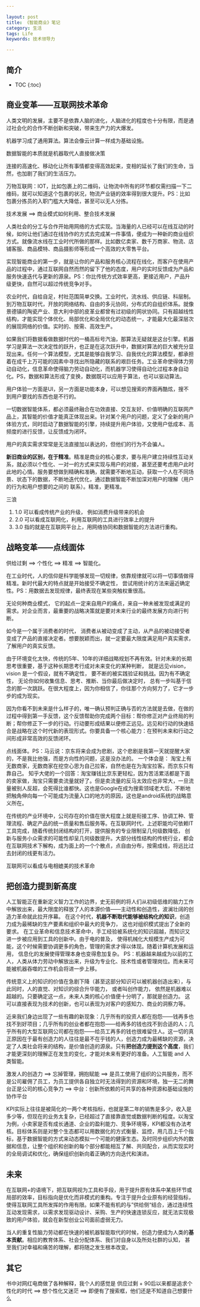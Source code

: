 ```yaml
---

layout: post
title: 《智能商业》笔记
category: 生活
tags: Life
keywords: 技术领导力

---
```


## 简介

* TOC
{:toc}

## 商业变革——互联网技术革命

人类文明的发展，主要不是依靠人脑的进化，人脑进化的程度也十分有限，而是通过社会化的合作不断创新和突破，带来生产力的大爆发。

机器学习成了通用算法。算法会像云计算一样成为基础设施。

数据智能的本质就是机器取代人直接做决策

连接的高速化、移动化让所有事情都变得高效起来，变相的延长了我们的生命，当然，也加剧了我们的生活压力。

万物互联网：IOT，比如包裹上的二维码，让物流中所有的环节都仅需扫描一下二维码，就可以知道这个包裹的状况，物流产业链的效率得到很大提升。PS：比如包裹分拣员的入职门槛大大降低，甚至可以无人分拣。

技术发展 ==> 商业模式如何利用、整合技术发展

人类社会的分工与合作开始用网络的方式实现。当海量的人已经可以在线互动的时候，如何让他们通过在线协作的方式去完成某一件事情，便成为一种新的商业组织方式。就像流水线在工业时代所做的那样。比如数亿卖家、数千万商家、物流、店铺客服、商品模特、商品摄影师等形成一个高效的大零售平台。

实现智能商业的第一步，就是让你的产品和服务核心流程在线化，而客户在使用产品的过程中，通过互联网自然而然的留下了他的态度，用户的实时反馈成为产品和服务快速迭代与更新的源泉。PS：你比传统方式效率更高，更接近用户，产品升级更快，自然可以超过传统竞争对手。

农业时代，自给自足，村社范围简单交换。工业时代，流水线、供应链、科层制。到万物互联时代，开放的网络结构、自由的多元协同，分布式的自组织体系。就像景德镇的陶瓷产业、意大利中部的皮革业都曾有过初级的网状协同。只有超越线性结构，才能实现个体优化、局部优化和全局优化的动态统一，才能最大化最深层次的展现网络的价值。实时的、按需、高效生产。

如果我们将数据看做数据时代的一桶高标号汽油，那算法无疑就是这台引擎。机器学习是算法一次决定性的跃升，也正是在这次跃升中，数据对算法的巨大被充分显现出来。任何一个算法模型，尤其是能够自我学习、自我优化的算法模型，都承担着在成千上万可能的因素中寻找出所隐藏的联系的艰巨任务。工业革命使得体力劳动自动化，信息革命使得脑力劳动自动化，而机器学习使得自动化过程本身自动化。PS，数据和算法形成了变换，数据既可以应用于算法，也可以驱动算法。

用户体验一方面是UI，另一方面是功能本身，可以想见搜索的界面再酷炫，搜不到用户要找的东西也是不行的。

一切数据智能体系，都必须最终融合在功效直接、交互友好、价值明确的互联网产品上，其智能的价值才能真正体现出来。针对某个用户的问题，定义了全新的用户体验方式，同时启动了数据智能的引擎，持续提升用户体验，又使用户低成本、高频度的进行反馈，让反馈成为闭环。

用户的真实需求常常是无法直接加以表达的，但他们的行为不会骗人。

**新旧商业的区别，在于精准**。精准是商业的核心要求，要与用户建立持续性互动关系，就必须以个性化、一对一的方式来实现与用户的对接，甚至还要考虑用户此时此地的心情。服务要想做到精确和准确，就需要不断地互动，获取一个人在不同场景、状态下的数据，不断地迭代优化，通过数据智能不断加深对用户的理解（用户的行为和用户想要的之间的 联系）。精准，更精准。

三浪

1. 1.0 可以看成传统产业的升级， 例如消费升级带来的机会
2. 2.0 可以看成互联网化，利用互联网的工具进行效率上的提升
3. 3.0 指的就是在互联网平台上，用网络协同和数据智能的方法进行重构。

## 战略变革——点线面体

供给过剩 ==> 个性化 ==> 精准 ==> 智能化。

在工业时代，人的信仰是科学能够发现一切规律，依靠规律就可以将一切事情做得精准。新时代最大的特点就是开始接受不确定性， 尝试用统计的方法来逼近确定性。PS：用数据去发现规律，最终表现在某些突触权重很高。

无论何种商业模式， 它的起点一定来自用户的痛点，来自一种未被发现或满足的需求。对企业而言，最重要的战略决策就是要对未来行业的最终发展方向进行判断。

如今是一个属于消费者的时代， 消费者从被动变成了主动，从产品的被动接受者变成了产品的直接决定者。想要脱颖而出，就一定要最大限度满足用户真实需求，了解用户的真实反馈。

由于环境变化太快，传统的5年、10年的详细战略规划不再有效。针对未来的长期思考很重要，基于这种长期思考行成对未来变化的某种判断， 就是远见vision，vision 是一个假设，就有不确定性， 要不断的被实践验证和挑战。因为有不确定性， 无论你如何收集信息、思考、推断、当你最后做决定时， 总有一步叫基于信念的那一次跳跃。在很大程度上，因为你相信了，你往那个方向努力了，它才一步步的成为现实。 

因为你看不到未来是什么样子的，唯一确认预判正确与否的方法就是去做，在做的过程中得到第一手反馈，这个反馈帮助你完成两个目标：帮你修正对产业终局的判断；帮你修正下一步的行动。行动要形成结果以便修正远见。远见和行动的快速结合是战略在这个时代新的表现形式。你要具备一个核心能力：在预判未来和行动之间形成非常高效的反馈闭环。

点线面体。PS：马云说：京东将来会成为悲剧，这个悲剧是我第一天就提醒大家的，不是我比他强，而是方向性的问题，这是没办法的。 一个体会是： 淘宝上有无数商家，无数商家在挖空心思为自己拉客，自然也是在为淘宝拉客。而京东只有靠自己。 知乎大佬的一个回答：淘宝赚钱比京东更轻松，因为苦活累活都是下面的卖家做，淘宝只需要卖流量就好了。但是卖流量的反马太效应也非常大，一旦流量被别人反超，会死得比谁都快。这也是Google在成为搜索领域老大后，不断地把触角伸向每一个可能成为流量入口的地方的原因，这也是android系统的战略意义所在。

在传统的产业环境中，公司存在的价值在很大程度上就是衔接工序、协调工种、管理流程、确定产品的统一质量和售后服务等。在互联网时代，上述职能均可依赖IT工具完成，随着传统封闭结构的打开，提供服务的专业限制呈几何级数降低， 创新与服务小众需求的可能性却呈几何级数提升。大部分线性结构的传统行业，都会在互联网技术下解构，成为面上的一个个散点，点自由分布，按需成线，将远比过去封闭的线更有活力。

互联网可以看成与电相媲美的技术革命

## 把创造力提到新高度

人工智能正在重新定义智力工作的边界，史无前例的将人们从初级低维的脑力工作中解放出来，最大限度的释放了人的本源价值——主动性和创造性，波澜壮阔的创造力革命就此拉开序幕。 在这个时代，**机器不断取代能够被结构化的知识**，创造力成为最稀缺的生产要素和组织中最大的竞争力， 这也对组织模式提出了全新的要求。 
在工业革命和信息技术革命中，手工经验被系统化的知识超越，而知识又进一步被应用到工具的创新中。由于电的普及， 使得机械化大规模生产成为可能，这个时候需要协调更多的角色，管理的需求才得以体现。随着计算机发展和运用， 信息化的发展使得管理本身也变得愈加复杂。 PS：机器越来越成为以前的工人，人类从体力劳动中解放出来，升级为专业化、技术性或者管理岗位。而未来可能被机器吞噬的工作机会将进一步上移。

传统意义上的知识的价值在急剧下降（甚至这部分知识可以被机器创造出来），与此同时，人的直觉、对知识的综合升华能力， 或者叫创作能力， 依然是机器难以超越的。只要确定这一点，未来人类的核心价值便十分明了，那就是创造力。 这可以直接表现为技术的创新，也可以表现为对客户的感知力、商业的洞察力等。

近来我们身边出现了一些有趣的新现象：几乎所有的投资人都在抱怨——钱再多也找不到好项目；几乎所有的创业者都在抱怨——给再多的钱也找不到合适的人；几乎所有的大型互联网公司都在抱怨——给员工再多的钱也很难留住人。这一切的真正原因在于最有创造力的人往往是最不在乎钱的人，创造力成为最稀缺的资源，决定了人类社会将来的结构，是价值创造的源泉。只有**把创造力提到这个高度**，我们才能更深刻的理解正在发生的变化，才能对未来有更好的准备。人工智能 and 人类智能。


激发人的创造力 ==> 忘掉管理，拥抱赋能 ==> 是员工使用了组织的公共服务，而不是公司雇佣了员工，为员工提供各自独立时无法得到的资源和环境，独一无二的舞台正是公司的核心竞争力 ==> 中台：创新所依赖的可共享的各种资源和基础设施的协作平台

KPI实际上往往是被简化的一两个考核指标，也就是第二年的销售是多少，收入是多少等，但现在的业务太复杂，已经超过了直接靠直觉或数据判断的程度。以淘宝为例，小卖家是否有成长通道、企业的盈利能力、竞争环境等，KPI都没有办法考核。目标体系则是对整个生态都可以用数据化的方式衡量、监控，用几百上千个指标，基于数据智能的方式来动态模拟一个可能的健康生态。及时同步组织内外的数据和信息，让整个组织和创新的每个部分都能相互了解、共同配合，从而实现实时的全局调试和优化，确保组织创新向着正确的方向迭代和演进。

## 未来

在互联网+的语境下，把互联网视为工具和手段，用于提升原有体系中某些环节或局部的效率，目标指向是优化而非模式的重构。专注于提升企业原有的经营指标，使得互联网工具所发挥的作用有限。如果不能有机的与”供给侧“结合，通过连续性互动发现需求，以需求发现驱动设计、采购、生产的快速连锁反应，就无法实现极致的用户体验，就会在新型创业公司面前虚弱无力。 

当人的重复性脑力劳动都在快速的被机器智能取代的时候，创造力便成为人类的**基本贡献**。相应的教育体系、社会分配体系、我们对自身以及所处社群的认知， 甚至我们对幸福和痛苦的理解，都将随之发生根本改变。

## 其它

书中对网红电商做了各种解释，我个人的感觉是 供应过剩 + 90后以来都是追求个性化的时代 ==> 想个性化又迷茫 ==> 即便有了搜索框，他们还是不知道自己想要什么 